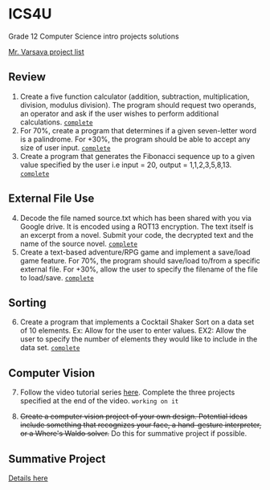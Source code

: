 # ICS4U

Grade 12 Computer Science intro projects solutions

[Mr. Varsava project list](http://mrvarsava.weebly.com/ics4u-project-list.html)

## Review

1. Create a five function calculator (addition, subtraction, multiplication, division, modulus division). The program should request two operands, an operator and ask if the user wishes to perform additional calculations. [`complete`](src/calculator.cpp)
2. For 70%, create a program that determines if a given seven-letter word is a palindrome. For +30%, the program should be able to accept any size of user input. [`complete`](src/palindrome.cpp)
3. Create a program that generates the Fibonacci sequence up to a given value specified by the user i.e input = 20, output = 1,1,2,3,5,8,13. [`complete`](src/fibonacci.cpp)

## External File Use

4. Decode the file named source.txt which has been shared with you via Google drive. It is encoded using a ROT13 encryption. The text itself is an excerpt from a novel. Submit your code, the decrypted text and the name of the source novel. [`complete`](src/ROT13.cpp)
5. Create a text-based adventure/RPG game and implement a save/load game feature. For 70%, the program should save/load to/from a specific external file. For +30%, allow the user to specify the filename of the file to load/save. [`complete`](src/textGame.cpp)

## Sorting

6. Create a program that implements a Cocktail Shaker Sort on a data set of 10 elements. Ex: Allow for the user to enter values. EX2: Allow the user to specify the number of elements they would like to include in the data set. [`complete`](src/cocktail.cpp)

## Computer Vision

7. Follow the video tutorial series [here](www.youtube.com/watch?v=2FYm3GOonhk). Complete the three projects specified at the end of the video. `working on it`

8. ~~Create a computer vision project of your own design. Potential ideas include something that recognizes your face, a hand-gesture interpreter, or a Where's Waldo solver.~~ Do this for summative project if possible.

## Summative Project

[Details here](http://mrvarsava.weebly.com/uploads/1/4/8/7/14872890/ics34summative.pdf)
